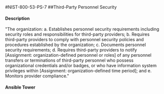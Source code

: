 #NIST-800-53-PS-7
##Third-Party Personnel Security
#### Description
"The organization:
  a.  Establishes personnel security requirements including security roles and responsibilities for third-party providers;
  b.  Requires third-party providers to comply with personnel security policies and procedures established by the organization;
  c.  Documents personnel security requirements;
  d.  Requires third-party providers to notify [Assignment: organization-defined personnel or roles] of any personnel transfers or terminations of third-party personnel who possess organizational credentials and/or badges, or who have information system privileges within [Assignment: organization-defined time period]; and
  e.  Monitors provider compliance."
#### Ansible Tower

